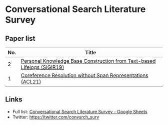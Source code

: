 Conversational Search Literature Survey
=============

## Paper list
| No. | Title | 
| - | ----- |
| 2 | [Personal Knowledge Base Construction from Text-based Lifelogs (SIGIR19)](https://github.com/hideaki-j/convsrch_literature_survey/issues/2) |
| 1 | [Coreference Resolution without Span Representations (ACL21)](https://github.com/hideaki-j/convsrch_literature_survey/issues/1) |

## Links
- Full list: [Conversational Search Literature Survey - Google Sheets](https://docs.google.com/spreadsheets/d/1DKod-_FGt0vYQKet3f8fIrmfbAwwJhVYO9qQOvFwCC0/edit?usp=sharing)
- Twitter: https://twitter.com/convsrch_surv
